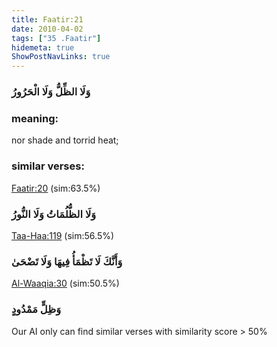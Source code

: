```yaml
---
title: Faatir:21
date: 2010-04-02
tags: ["35 .Faatir"]
hidemeta: true 
ShowPostNavLinks: true 
---
```

### وَلَا الظِّلُّ وَلَا الْحَرُورُ
### meaning: 
nor shade and torrid heat;
### similar verses: 

[Faatir:20](/35/20) (sim:63.5%)

### وَلَا الظُّلُمَاتُ وَلَا النُّورُ

[Taa-Haa:119](/20/119) (sim:56.5%)

### وَأَنَّكَ لَا تَظْمَأُ فِيهَا وَلَا تَضْحَىٰ

[Al-Waaqia:30](/56/30) (sim:50.5%)

### وَظِلٍّ مَمْدُودٍ

Our AI only can find similar verses with similarity score > 50% 

